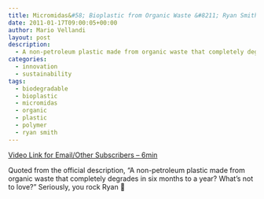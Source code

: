 ```yaml
---
title: Micromidas&#58; Bioplastic from Organic Waste &#8211; Ryan Smith
date: 2011-01-17T09:00:05+00:00
author: Mario Vellandi
layout: post
description:
  - A non-petroleum plastic made from organic waste that completely degrades in six months to a year? What’s not to love? Seriously, you rock Ryan
categories:
  - innovation
  - sustainability
tags:
  - biodegradable
  - bioplastic
  - micromidas
  - organic
  - plastic
  - polymer
  - ryan smith
---
```

[Video Link for Email/Other Subscribers &#8211; 6min](http://www.vimeo.com/16395329)

Quoted from the official description, &#8220;A non-petroleum plastic made from organic waste that completely degrades in six months to a year? What’s not to love?&#8221; Seriously, you rock Ryan 🙂

